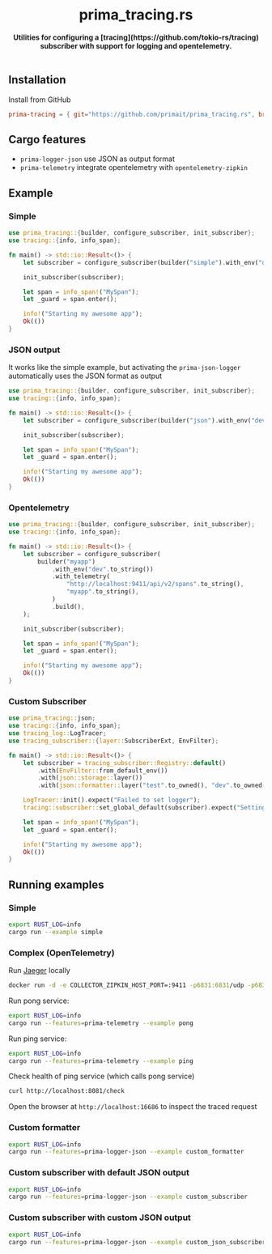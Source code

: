 <h1 align="center">prima_tracing.rs</h1>
<div align="center">
 <strong>
  Utilities for configuring a [tracing](https://github.com/tokio-rs/tracing) subscriber with support for logging and opentelemetry.
 </strong>
</div>

<br />

## Installation

Install from GitHub

```toml
prima-tracing = { git="https://github.com/primait/prima_tracing.rs", branch="master" }
```

## Cargo features

- `prima-logger-json` use JSON as output format
- `prima-telemetry` integrate opentelemetry with `opentelemetry-zipkin`

## Example

### Simple

```rust
use prima_tracing::{builder, configure_subscriber, init_subscriber};
use tracing::{info, info_span};

fn main() -> std::io::Result<()> {
    let subscriber = configure_subscriber(builder("simple").with_env("dev".to_string()).build());

    init_subscriber(subscriber);

    let span = info_span!("MySpan");
    let _guard = span.enter();

    info!("Starting my awesome app");
    Ok(())
}
```

### JSON output

It works like the simple example, but activating the `prima-json-logger` automatically uses the JSON format as output

```rust
use prima_tracing::{builder, configure_subscriber, init_subscriber};
use tracing::{info, info_span};

fn main() -> std::io::Result<()> {
    let subscriber = configure_subscriber(builder("json").with_env("dev".to_string()).build());

    init_subscriber(subscriber);

    let span = info_span!("MySpan");
    let _guard = span.enter();

    info!("Starting my awesome app");
    Ok(())
}

```

### Opentelemetry

```rust
use prima_tracing::{builder, configure_subscriber, init_subscriber};
use tracing::{info, info_span};

fn main() -> std::io::Result<()> {
    let subscriber = configure_subscriber(
        builder("myapp")
            .with_env("dev".to_string())
            .with_telemetry(
                "http://localhost:9411/api/v2/spans".to_string(),
                "myapp".to_string(),
            )
            .build(),
    );

    init_subscriber(subscriber);

    let span = info_span!("MySpan");
    let _guard = span.enter();

    info!("Starting my awesome app");
    Ok(())
}

```

### Custom Subscriber

```rust
use prima_tracing::json;
use tracing::{info, info_span};
use tracing_log::LogTracer;
use tracing_subscriber::{layer::SubscriberExt, EnvFilter};

fn main() -> std::io::Result<()> {
    let subscriber = tracing_subscriber::Registry::default()
        .with(EnvFilter::from_default_env())
        .with(json::storage::layer())
        .with(json::formatter::layer("test".to_owned(), "dev".to_owned()));

    LogTracer::init().expect("Failed to set logger");
    tracing::subscriber::set_global_default(subscriber).expect("Setting default subscriber failed");

    let span = info_span!("MySpan");
    let _guard = span.enter();

    info!("Starting my awesome app");
    Ok(())
}
```

## Running examples

### Simple

```sh
export RUST_LOG=info
cargo run --example simple
```

### Complex (OpenTelemetry)

Run [Jaeger](https://www.jaegertracing.io) locally

```sh
docker run -d -e COLLECTOR_ZIPKIN_HOST_PORT=:9411 -p6831:6831/udp -p6832:6832/udp -p16686:16686 -p 9411:9411  jaegertracing/all-in-one:latest
```

Run pong service:

```sh
export RUST_LOG=info
cargo run --features=prima-telemetry --example pong
```

Run ping service:

```sh
export RUST_LOG=info
cargo run --features=prima-telemetry --example ping
```

Check health of ping service (which calls pong service)

```sh
curl http://localhost:8081/check
```

Open the browser at `http://localhost:16686` to inspect the traced request

### Custom formatter

```sh
export RUST_LOG=info
cargo run --features=prima-logger-json --example custom_formatter
```

### Custom subscriber with default JSON output

```sh
export RUST_LOG=info
cargo run --features=prima-logger-json --example custom_subscriber
```

### Custom subscriber with custom JSON output

```sh
export RUST_LOG=info
cargo run --features=prima-logger-json --example custom_json_subscriber
```
